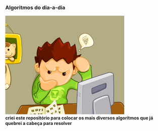 ### Algoritmos do dia-a-dia
![cabeça quente](https://raw.githubusercontent.com/ricardovicentini/Algoritmos/master/cabeca-quente.png)\
**criei este repositório para colocar os mais diversos algoritmos que já quebrei a cabeça para resolver**